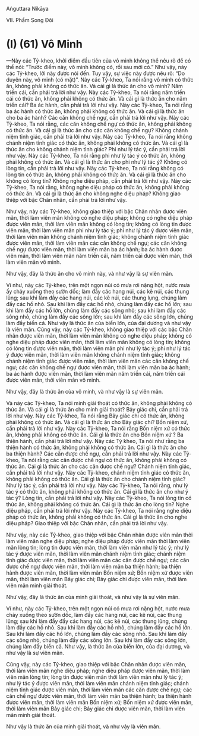 Aṅguttara Nikāya

VII. Phẩm Song Ðôi

# (I) (61) Vô Minh

—Này các Tỷ-kheo, khởi điểm đầu tiên của vô minh không thể nêu rõ để có thể nói: “Trước điểm này, vô minh không có, rồi sau mới có.” Như vậy, này các Tỷ-kheo, lời này được nói đến. Tuy vậy, sự việc này được nêu rõ: “Do duyên này, vô minh (có mặt)”. Này các Tỷ-kheo, Ta nói rằng vô minh có thức ăn, không phải không có thức ăn. Và cái gì là thức ăn cho vô minh? Năm triền cái, cần phải trả lời như vậy. Này các Tỷ-kheo, Ta nói rằng năm triền cái có thức ăn, không phải không có thức ăn. Và cái gì là thức ăn cho năm triền cái? Ba ác hành, cần phải trả lời như vậy. Này các Tỷ-kheo, Ta nói rằng ba ác hành có thức ăn, không phải không có thức ăn. Và cái gì là thức ăn cho ba ác hành? Các căn không chế ngự, cần phải trả lời như vậy. Này các Tỷ-kheo, Ta nói rằng, các căn không chế ngự có thức ăn, không phải không có thức ăn. Và cái gì là thức ăn cho các căn không chế ngự? Không chánh niệm tỉnh giác, cần phải trả lời như vậy. Này các Tỷ-kheo, Ta nói rằng không chánh niệm tỉnh giác có thức ăn, không phải không có thức ăn. Và cái gì là thức ăn cho không chánh niệm tỉnh giác? Phi như lý tác ý, cần phải trả lời như vậy. Này các Tỷ-kheo, Ta nói rằng phi như lý tác ý có thức ăn, không phải không có thức ăn. Và cái gì là thức ăn cho phi như lý tác ý? Không có lòng tin, cần phải trả lời như vậy. Này các Tỷ-kheo, Ta nói rằng không có lòng tin có thức ăn, không phải không có thức ăn. Và cái gì là thức ăn cho không có lòng tin? Không nghe diệu pháp, cần phải trả lời như vậy. Này các Tỷ-kheo, Ta nói rằng, không nghe diệu pháp có thức ăn, không phải không có thức ăn. Và cái gì là thức ăn cho không nghe diệu pháp? Không giao thiệp với bậc Chân nhân, cần phải trả lời như vậy.

Như vậy, này các Tỷ-kheo, không giao thiệp với bậc Chân nhân được viên mãn, thời làm viên mãn không có nghe diệu pháp; không có nghe diệu pháp được viên mãn, thời làm viên mãn không có lòng tin; không có lòng tin được viên mãn, thời làm viên mãn phi như lý tác ý; phi như lý tác ý được viên mãn, thời làm viên mãn không chánh niệm tỉnh giác; không chánh niệm tỉnh giác được viên mãn, thời làm viên mãn các căn không chế ngự; các căn không chế ngự được viên mãn, thời làm viên mãn ba ác hành; ba ác hành được viên mãn, thời làm viên mãn năm triền cái, năm triền cái được viên mãn, thời làm viên mãn vô minh.

Như vậy, đây là thức ăn cho vô minh này, và như vậy là sự viên mãn.

Ví như, này các Tỷ-kheo, trên một ngọn núi có mưa rơi nặng hột, nước mưa ấy chảy xuống theo sườn dốc; làm đầy các hang núi, các kẽ núi, các thung lũng; sau khi làm đầy các hang núi, các kẽ núi, các thung lụng, chúng làm đầy các hồ nhỏ. Sau khi làm đầy các hồ nhỏ, chúng làm đầy các hồ lớn; sau khi làm đầy các hồ lớn, chúng làm đầy các sông nhỏ; sau khi làm đầy các sông nhỏ, chúng làm đầy các sông lớn; sau khi làm đầy các sông lớn, chúng làm đầy biển cả. Như vậy là thức ăn của biển lớn, của đại dương và như vậy là viên mãn. Cũng vậy, này các Tỷ-kheo, không giao thiệp với các bậc Chân nhân được viên mãn, thời làm viên mãn không có nghe diệu pháp; không có nghe diệu pháp được viên mãn, thời làm viên mãn không có lòng tin; không có lòng tin được viên mãn, thời làm viên mãn phi như lý tác ý; phi như lý tác ý được viên mãn, thời làm viên mãn không chánh niệm tỉnh giác; không chánh niệm tỉnh giác được viên mãn, thời làm viên mãn các căn không chế ngự; các căn không chế ngự được viên mãn, thời làm viên mãn ba ác hành; ba ác hành được viên mãn, thời làm viên mãn năm triền cái, năm triền cái được viên mãn, thời viên mãn vô minh.

Như vậy, đây là thức ăn của vô minh, và như vậy là sự viên mãn.

Và này các Tỷ-kheo, Ta nói minh giải thoát có thức ăn, không phải không có thức ăn. Và cái gì là thức ăn cho minh giải thoát? Bảy giác chi, cần phải trả lời như vậy. Này các Tỷ-kheo, Ta nói rằng Bảy giác chi có thức ăn, không phải không có thức ăn. Và cái gì là thức ăn cho Bảy giác chi? Bốn niệm xứ, cần phải trả lời như vậy. Này các Tỷ-kheo, Ta nói rằng Bốn niệm xứ có thức ăn, không phải không có thức ăn. Cái gì là thức ăn cho Bốn niệm xứ ? Ba thiện hành, cần phải trả lời như vậy. Này các Tỷ kheo, Ta nói như rằng ba thiện hành có thức ăn, không phải không có thức ăn. Cái gì là thức ăn cho ba thiện hành? Các căn được chế ngự, cần phải trả lời như vậy. Này các Tỷ-kheo, Ta nói rằng các căn được chế ngự có thức ăn, không phải không có thức ăn. Cái gì là thức ăn cho các căn được chế ngự? Chánh niệm tỉnh giác, cần phải trả lời như vậy. Này các Tỷ-kheo, chánh niệm tỉnh giác có thức ăn, không phải không có thức ăn. Cái gì là thức ăn cho chánh niệm tỉnh giác? Như lý tác ý, cần phải trả lời như vậy. Này các Tỷ-kheo, Ta nói rằng, như lý tác ý có thức ăn, không phải không có thức ăn. Cái gì là thức ăn cho như ý tác ý? Lòng tin, cần phải trả lời như vậy. Này các Tỷ-kheo, Ta nói lòng tin có thức ăn, không phải không có thức ăn. Cái gì là thức ăn cho lòng tin? Nghe diệu pháp, cần phải trả lời như vậy. Này các Tỷ-kheo, Ta nói rằng nghe diệu pháp có thức ăn, không phải không có thức ăn. Cái gì là thức ăn cho nghe diệu pháp? Giao thiệp với bậc Chân nhân, cần phải trả lời như vậy.

Như vậy, này các Tỷ-kheo, giao thiệp với bậc Chân nhân được viên mãn thời làm viên mãn nghe diệu pháp; nghe diệu pháp được viên mãn thời làm viên mãn lòng tin; lòng tin được viên mãn, thời làm viên mãn như lý tác ý; như lý tác ý được viên mãn, thời làm viên mãn chánh niệm tỉnh giác; chánh niệm tỉnh giác được viên mãn, thời làm viên mãn các căn được chế ngự; các căn được chế ngự được viên mãn, thời làm viên mãn ba thiện hành; ba thiện hành được viên mãn, thời làm viên mãn Bốn niệm xứ; Bốn niệm xứ được viên mãn, thời làm viên mãn Bảy giác chi; Bảy giác chi được viên mãn, thời làm viên mãn minh giải thoát.

Như vậy, đây là thức ăn của minh giải thoát, và như vậy là sự viên mãn.

Ví như, này các Tỷ-kheo, trên một ngọn núi có mưa rơi nặng hột, nước mưa chảy xuống theo sườn dốc, làm đầy các hang núi, các kẽ núi, các thung lũng; sau khi làm đầy đầy các hang núi, các kẽ núi, các thung lũng, chúng làm đầy các hồ nhỏ. Sau khi làm đầy các hồ nhỏ, chúng làm đầy các hồ lớn. Sau khi làm đầy các hồ lớn, chúng làm đầy các sông nhỏ. Sau khi làm đầy các sông nhỏ, chúng làm đầy các sông lớn. Sau khi làm đầy các sông lớn, chúng làm đầy biển cả. Như vậy, là thức ăn của biển lớn, của đại dương, và như vậy là sự viên mãn.

Cũng vậy, này các Tỷ-kheo, giao thiệp với bậc Chân nhân được viên mãn, thời làm viên mãn nghe diệu pháp; nghe diệu pháp được viên mãn, thời làm viên mãn lòng tin; lòng tin được viên mãn thời làm viên mãn như lý tác ý; như lý tác ý được viên mãn, thời làm viên mãn chánh niệm tỉnh giác; chánh niệm tỉnh giác được viên mãn, thời làm viên mãn các căn được chế ngự; các căn chế ngự được viên mãn, thời làm viên mãn ba thiện hành; ba thiện hành được viên mãn, thời làm viên mãn Bốn niệm xứ; Bốn niệm xứ được viên mãn, thời làm viên mãn Bảy giác chi; Bảy giác chi được viên mãn, thời làm viên mãn minh giải thoát.

Như vậy là thức ăn của minh giải thoát, và như vậy là viên mãn.

